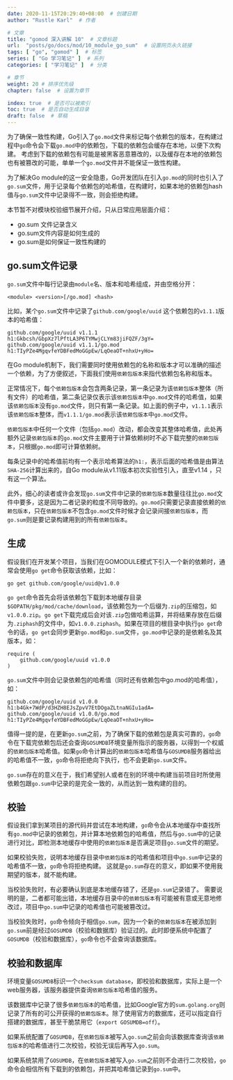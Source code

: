 ```yaml
---
date: 2020-11-15T20:29:40+08:00  # 创建日期
author: "Rustle Karl"  # 作者

# 文章
title: "gomod 深入讲解 10"  # 文章标题
url:  "posts/go/docs/mod/10_module_go_sum"  # 设置网页永久链接
tags: [ "go", "gomod" ]  # 标签
series: [ "Go 学习笔记" ]  # 系列
categories: [ "学习笔记" ]  # 分类

# 章节
weight: 20 # 排序优先级
chapter: false  # 设置为章节

index: true  # 是否可以被索引
toc: true  # 是否自动生成目录
draft: false  # 草稿
---
```


为了确保一致性构建，Go引入了`go.mod`文件来标记每个依赖包的版本，在构建过程中`go`命令会下载`go.mod`中的依赖包，下载的依赖包会缓存在本地，以便下次构建。
考虑到下载的依赖包有可能是被黑客恶意篡改的，以及缓存在本地的依赖包也有被篡改的可能，单单一个`go.mod`文件并不能保证一致性构建。

为了解决Go module的这一安全隐患，Go开发团队在引入`go.mod`的同时也引入了`go.sum`文件，用于记录每个依赖包的哈希值，在构建时，如果本地的依赖包hash值与`go.sum`文件中记录得不一致，则会拒绝构建。

本节暂不对模块校验细节展开介绍，只从日常应用层面介绍：

- go.sum 文件记录含义
- go.sum文件内容是如何生成的
- go.sum是如何保证一致性构建的

## go.sum文件记录

`go.sum`文件中每行记录由`module`名、版本和哈希组成，并由空格分开：
```
<module> <version>[/go.mod] <hash>
```
比如，某个`go.sum`文件中记录了`github.com/google/uuid` 这个依赖包的`v1.1.1`版本的哈希值：
```
github.com/google/uuid v1.1.1 h1:Gkbcsh/GbpXz7lPftLA3P6TYMwjCLYm83jiFQZF/3gY=
github.com/google/uuid v1.1.1/go.mod h1:TIyPZe4MgqvfeYDBFedMoGGpEw/LqOeaOT+nhxU+yHo=
```
在Go module机制下，我们需要同时使用依赖包的名称和版本才可以准确的描述一个依赖，为了方便叙述，下面我们使用`依赖包版本`来指代依赖包名称和版本。

正常情况下，每个`依赖包版本`会包含两条记录，第一条记录为该`依赖包版本`整体（所有文件）的哈希值，第二条记录仅表示该`依赖包版本`中`go.mod`文件的哈希值，如果该`依赖包版本`没有`go.mod`文件，则只有第一条记录。如上面的例子中，`v1.1.1`表示该`依赖包版本`整体，而`v1.1.1/go.mod`表示该`依赖包版本`中`go.mod`文件。

`依赖包版本`中任何一个文件（包括`go.mod`）改动，都会改变其整体哈希值，此处再额外记录`依赖包版本`的`go.mod`文件主要用于计算依赖树时不必下载完整的`依赖包版本`，只根据`go.mod`即可计算依赖树。

每条记录中的哈希值前均有一个表示哈希算法的`h1:`，表示后面的哈希值是由算法`SHA-256`计算出来的，自Go module从v1.11版本初次实验性引入，直至v1.14 ，只有这一个算法。

此外，细心的读者或许会发现`go.sum`文件中记录的`依赖包版本`数量往往比`go.mod`文件中要多，这是因为二者记录的粒度不同导致的。`go.mod`只需要记录直接依赖的`依赖包版本`，只在`依赖包版本`不包含`go.mod`文件时候才会记录间接`依赖包版本`，而`go.sum`则是要记录构建用到的所有`依赖包版本`。

## 生成

假设我们在开发某个项目，当我们在GOMODULE模式下引入一个新的依赖时，通常会使用`go get`命令获取该依赖，比如：
```
go get github.com/google/uuid@v1.0.0
```
`go get`命令首先会将该依赖包下载到本地缓存目录`$GOPATH/pkg/mod/cache/download`，该依赖包为一个后缀为`.zip`的压缩包，如`v1.0.0.zip`。`go get`下载完成后会对该`.zip`包做哈希运算，并将结果存放在后缀为`.ziphash`的文件中，如`v1.0.0.ziphash`。如果在项目的根目录中执行`go get`命令的话，`go get`会同步更新`go.mod`和`go.sum`文件，`go.mod`中记录的是依赖名及其版本，如：
```
require (
	github.com/google/uuid v1.0.0
)
```
`go.sum`文件中则会记录依赖包的哈希值（同时还有依赖包中go.mod的哈希值），如：
```
github.com/google/uuid v1.0.0 h1:b4Gk+7WdP/d3HZH8EJsZpvV7EtDOgaZLtnaNGIu1adA=
github.com/google/uuid v1.0.0/go.mod h1:TIyPZe4MgqvfeYDBFedMoGGpEw/LqOeaOT+nhxU+yHo=
```

值得一提的是，在更新`go.sum`之前，为了确保下载的依赖包是真实可靠的，`go`命令在下载完依赖包后还会查询`GOSUMDB`环境变量所指示的服务器，以得到一个权威的`依赖包版本`哈希值。如果`go`命令计算出的`依赖包版本`哈希值与`GOSUMDB`服务器给出的哈希值不一致，`go`命令将拒绝向下执行，也不会更新`go.sum`文件。

`go.sum`存在的意义在于，我们希望别人或者在别的环境中构建当前项目时所使用依赖包跟`go.sum`中记录的是完全一致的，从而达到一致构建的目的。

## 校验

假设我们拿到某项目的源代码并尝试在本地构建，`go`命令会从本地缓存中查找所有`go.mod`中记录的依赖包，并计算本地依赖包的哈希值，然后与`go.sum`中的记录进行对比，即检测本地缓存中使用的`依赖包版本`是否满足项目`go.sum`文件的期望。

如果校验失败，说明本地缓存目录中`依赖包版本`的哈希值和项目中`go.sum`中记录的哈希值不一致，`go`命令将拒绝构建。
这就是`go.sum`存在的意义，即如果不使用我期望的版本，就不能构建。

当校验失败时，有必要确认到底是本地缓存错了，还是`go.sum`记录错了。
需要说明的是，二者都可能出错，本地缓存目录中的`依赖包版本`有可能被有意或无意地修改过，项目中`go.sum`中记录的哈希值也可能被篡改过。

当校验失败时，`go`命令倾向于相信`go.sum`，因为一个新的`依赖包版本`在被添加到`go.sum`前是经过`GOSUMDB`（校验和数据库）验证过的。此时即便系统中配置了`GOSUMDB`（校验和数据库），`go`命令也不会查询该数据库。

## 校验和数据库

环境变量`GOSUMDB`标识一个`checksum database`，即校验和数据库，实际上是一个web服务器，该服务器提供查询`依赖包版本`哈希值的服务。

该数据库中记录了很多`依赖包版本`的哈希值，比如Google官方的`sum.golang.org`则记录了所有的可公开获得的`依赖包版本`。除了使用官方的数据库，还可以指定自行搭建的数据库，甚至干脆禁用它（`export GOSUMDB=off`）。

如果系统配置了`GOSUMDB`，在`依赖包版本`被写入`go.sum`之前会向该数据库查询该`依赖包版本`的哈希值进行二次校验，校验无误后再写入`go.sum`。

如果系统禁用了`GOSUMDB`，在`依赖包版本`被写入`go.sum`之前则不会进行二次校验，`go`命令会相信所有下载到的依赖包，并把其哈希值记录到`go.sum`中。
